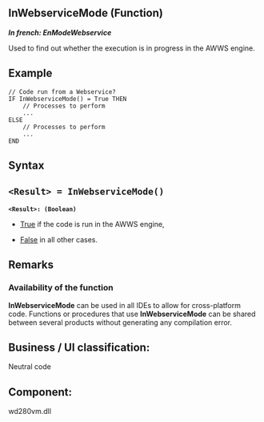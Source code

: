 


## InWebserviceMode (Function)

***In french: EnModeWebservice***



<a name="XUse"></a>
<a name="Use"></a>
<a name="description"></a>
Used to find out whether the execution is in progress in the AWWS engine.


<a name="Example1"></a>
<a name="sample_code"></a>

## Example


```wl
// Code run from a Webservice? 
IF InWebserviceMode() = True THEN
	// Processes to perform
	...
ELSE
	// Processes to perform
	...
END
```

<a name="XSYNTAX"></a>

## Syntax
<a name="SYNTAX1"></a>

`<Result> = InWebserviceMode()`
---

**`<Result>: (Boolean)`**



- <u><u><u><u>True</u></u></u></u> if the code is run in the AWWS engine, 

- <u><u><u><u>False</u></u></u></u> in all other cases. 






<a name="NOTE0"></a>
<a name="NOTE0_1"></a>

## Remarks


### Availability of the function
<a name="availability_the_function_ELTPARAGRAPHE000204"></a>

**InWebserviceMode** can be used in all IDEs to allow for cross-platform code. Functions or procedures that use **InWebserviceMode** can be shared between several products without generating any compilation error.

<a name="XComponent"></a>

## Business / UI classification:
Neutral code
## Component:
wd280vm.dll
